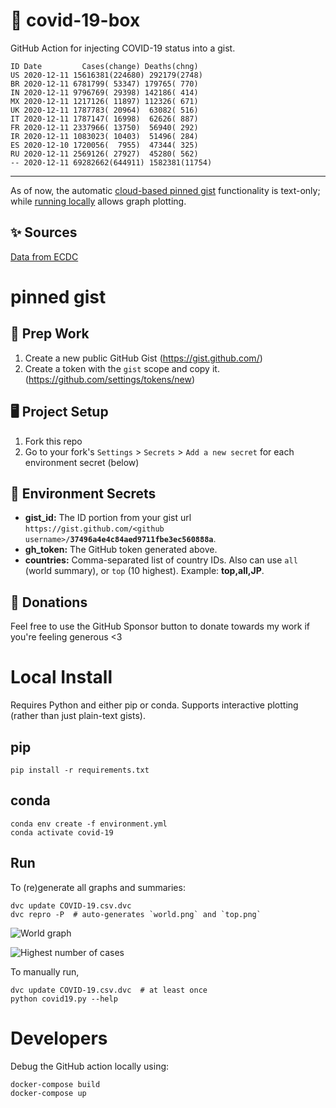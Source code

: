 # 🏥 covid-19-box

GitHub Action for injecting COVID-19 status into a gist.

```
ID Date         Cases(change) Deaths(chng)
US 2020-12-11 15616381(224680) 292179(2748)
BR 2020-12-11 6781799( 53347) 179765( 770)
IN 2020-12-11 9796769( 29398) 142186( 414)
MX 2020-12-11 1217126( 11897) 112326( 671)
UK 2020-12-11 1787783( 20964)  63082( 516)
IT 2020-12-11 1787147( 16998)  62626( 887)
FR 2020-12-11 2337966( 13750)  56940( 292)
IR 2020-12-11 1083023( 10403)  51496( 284)
ES 2020-12-10 1720056(  7955)  47344( 325)
RU 2020-12-11 2569126( 27927)  45280( 562)
-- 2020-12-11 69282662(644911) 1582381(11754)
```

---

As of now, the automatic [cloud-based pinned gist](#pinned-gist) functionality is text-only;
while [running locally](#local-install) allows graph plotting.

## ✨ Sources

[Data from ECDC](https://www.ecdc.europa.eu/en/publications-data/download-todays-data-geographic-distribution-covid-19-cases-worldwide)

# pinned gist

## 🎒 Prep Work
1. Create a new public GitHub Gist (https://gist.github.com/)
1. Create a token with the `gist` scope and copy it. (https://github.com/settings/tokens/new)

## 🖥 Project Setup
1. Fork this repo
1. Go to your fork's `Settings` > `Secrets` > `Add a new secret` for each environment secret (below)

## 🤫 Environment Secrets
- **gist_id:** The ID portion from your gist url `https://gist.github.com/<github username>/`**`37496a4e4c84aed9711fbe3ec560888a`**.
- **gh_token:** The GitHub token generated above.
- **countries:** Comma-separated list of country IDs. Also can use `all` (world summary), or `top` (10 highest). Example: **top,all,JP**.

## 💸 Donations

Feel free to use the GitHub Sponsor button to donate towards my work if you're feeling generous <3

# Local Install

Requires Python and either pip or conda. Supports interactive plotting (rather than just plain-text gists).

## pip

```
pip install -r requirements.txt
```

## conda

```
conda env create -f environment.yml
conda activate covid-19
```

## Run

To (re)generate all graphs and summaries:

```
dvc update COVID-19.csv.dvc
dvc repro -P  # auto-generates `world.png` and `top.png`
```

![World graph](world.png)

![Highest number of cases](top.png)

To manually run,

```
dvc update COVID-19.csv.dvc  # at least once
python covid19.py --help
```

# Developers

Debug the GitHub action locally using:

```
docker-compose build
docker-compose up
```
